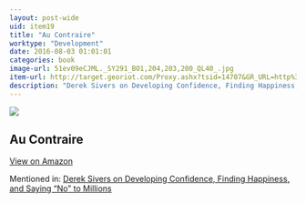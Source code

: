 ```yaml
---
layout: post-wide
uid: item19
title: "Au Contraire"
worktype: "Development"
date: 2016-08-03 01:01:01
categories: book
image-url: 51ev09eCJML._SY291_BO1,204,203,200_QL40_.jpg
item-url: http://target.georiot.com/Proxy.ashx?tsid=14707&GR_URL=http%3A%2F%2Fwww.amazon.com%2FAu-Contraire-Figuring-Out-French%2Fdp%2F1931930929%2F
description: "Derek Sivers on Developing Confidence, Finding Happiness, and Saying “No” to Millions"
---
```

<a href="http://target.georiot.com/Proxy.ashx?tsid=14707&GR_URL=http%3A%2F%2Fwww.amazon.com%2FAu-Contraire-Figuring-Out-French%2Fdp%2F1931930929%2F" target="blank"><img src="../../../../img/thumbs/51ev09eCJML._SY291_BO1,204,203,200_QL40_.jpg" class="prod-img"></a>
<h2>Au Contraire</h2>
<p><a class="btn btn-primary" href="http://target.georiot.com/Proxy.ashx?tsid=14707&GR_URL=http%3A%2F%2Fwww.amazon.com%2FAu-Contraire-Figuring-Out-French%2Fdp%2F1931930929%2F" target="blank">View on Amazon</a><p>
<p>Mentioned in: <a href="http://fourhourworkweek.com/2015/12/14/derek-sivers-on-developing-confidence-finding-happiness-and-saying-no-to-millions/" target="blank">Derek Sivers on Developing Confidence, Finding Happiness, and Saying “No” to Millions</a></p>
